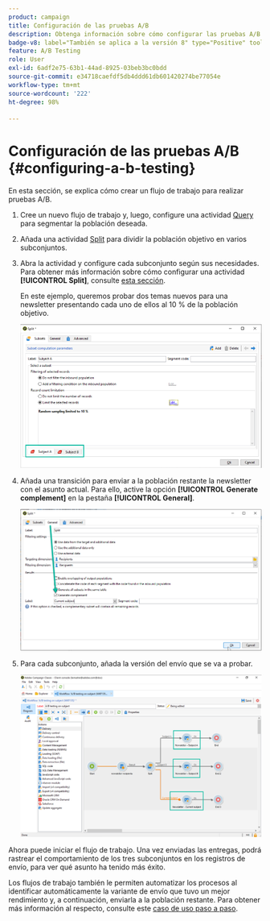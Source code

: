 ```yaml
---
product: campaign
title: Configuración de las pruebas A/B
description: Obtenga información sobre cómo configurar las pruebas A/B en Campaign
badge-v8: label="También se aplica a la versión 8" type="Positive" tooltip="También se aplica a Campaign v8"
feature: A/B Testing
role: User
exl-id: 6adf2e75-63b1-44ad-8925-03beb3bc0bdd
source-git-commit: e34718caefdf5db4ddd61db601420274be77054e
workflow-type: tm+mt
source-wordcount: '222'
ht-degree: 98%

---
```


# Configuración de las pruebas A/B {#configuring-a-b-testing}

En esta sección, se explica cómo crear un flujo de trabajo para realizar pruebas A/B.

1. Cree un nuevo flujo de trabajo y, luego, configure una actividad [Query](../../workflow/using/query.md) para segmentar la población deseada.

1. Añada una actividad [Split](../../workflow/using/split.md) para dividir la población objetivo en varios subconjuntos.

1. Abra la actividad y configure cada subconjunto según sus necesidades. Para obtener más información sobre cómo configurar una actividad **[!UICONTROL Split]**, consulte [esta sección](../../workflow/using/split.md).

   En este ejemplo, queremos probar dos temas nuevos para una newsletter presentando cada uno de ellos al 10 % de la población objetivo.

   ![](assets/ab-testing-split.png)

1. Añada una transición para enviar a la población restante la newsletter con el asunto actual. Para ello, active la opción **[!UICONTROL Generate complement]** en la pestaña **[!UICONTROL General]**.

   ![](assets/ab-testing-complement.png)

1. Para cada subconjunto, añada la versión del envío que se va a probar.

   ![](assets/ab-testing-delivery.png)

Ahora puede iniciar el flujo de trabajo. Una vez enviadas las entregas, podrá rastrear el comportamiento de los tres subconjuntos en los registros de envío, para ver qué asunto ha tenido más éxito.

Los flujos de trabajo también le permiten automatizar los procesos al identificar automáticamente la variante de envío que tuvo un mejor rendimiento y, a continuación, enviarla a la población restante. Para obtener más información al respecto, consulte este [caso de uso paso a paso](a-b-testing-use-case.md).
